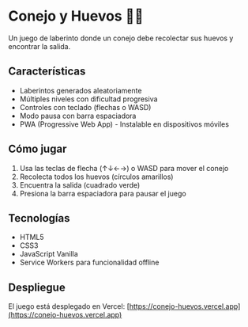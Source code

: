 # Conejo y Huevos 🐰🥚

Un juego de laberinto donde un conejo debe recolectar sus huevos y encontrar la salida.

## Características

- Laberintos generados aleatoriamente
- Múltiples niveles con dificultad progresiva
- Controles con teclado (flechas o WASD)
- Modo pausa con barra espaciadora
- PWA (Progressive Web App) - Instalable en dispositivos móviles

## Cómo jugar

1. Usa las teclas de flecha (↑↓←→) o WASD para mover el conejo
2. Recolecta todos los huevos (círculos amarillos)
3. Encuentra la salida (cuadrado verde)
4. Presiona la barra espaciadora para pausar el juego

## Tecnologías

- HTML5
- CSS3
- JavaScript Vanilla
- Service Workers para funcionalidad offline

## Despliegue

El juego está desplegado en Vercel: [https://conejo-huevos.vercel.app](https://conejo-huevos.vercel.app) 